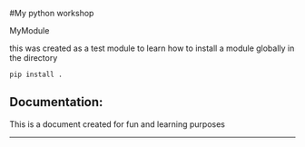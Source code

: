 #My python workshop

MyModule

this was created as a test module to learn how to install a module globally in the directory

```! .sh
pip install .
```
Documentation:
--------------------
This is a document created for fun and learning purposes
___________________

